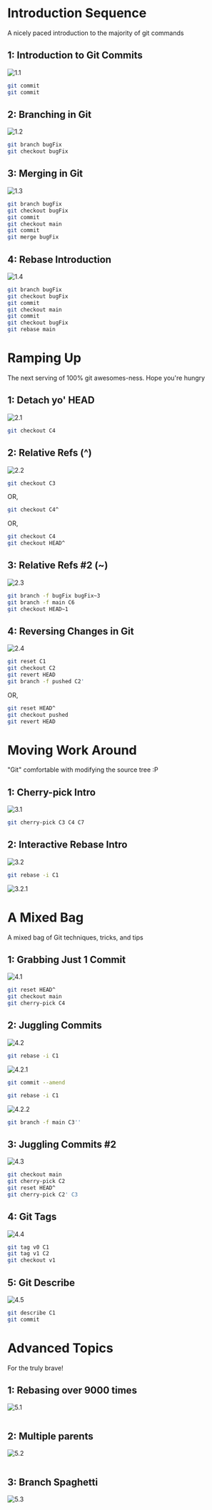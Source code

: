 #  Introduction Sequence 

A nicely paced introduction to the majority of git commands 

## 1: Introduction to Git Commits

![1.1](./ss/1.1.png)

```sh
git commit
git commit
```

## 2: Branching in Git

![1.2](./ss/1.2.png)

```sh
git branch bugFix
git checkout bugFix
```

## 3: Merging in Git

![1.3](./ss/1.3.png)

```sh
git branch bugFix
git checkout bugFix
git commit
git checkout main
git commit
git merge bugFix
```

## 4: Rebase Introduction

![1.4](./ss/1.4.png)

```sh
git branch bugFix
git checkout bugFix
git commit
git checkout main
git commit
git checkout bugFix
git rebase main
```

# Ramping Up 

The next serving of 100% git awesomes-ness. Hope you're hungry 

## 1: Detach yo' HEAD

![2.1](./ss/2.1.png)

```sh
git checkout C4
```

## 2: Relative Refs (^)

![2.2](./ss/2.2.png)

```sh
git checkout C3
```
OR,
```sh
git checkout C4^
```
OR,
```sh
git checkout C4
git checkout HEAD^
```

## 3: Relative Refs #2 (~)

![2.3](./ss/2.3.png)

```sh
git branch -f bugFix bugFix~3
git branch -f main C6
git checkout HEAD~1
```

## 4: Reversing Changes in Git

![2.4](./ss/2.4.png)

```sh
git reset C1
git checkout C2
git revert HEAD
git branch -f pushed C2'
```
OR,
```sh
git reset HEAD^
git checkout pushed
git revert HEAD
```

# Moving Work Around 

"Git" comfortable with modifying the source tree :P 

## 1: Cherry-pick Intro

![3.1](./ss/3.1.png)

```sh
git cherry-pick C3 C4 C7
```

## 2: Interactive Rebase Intro

![3.2](./ss/3.2.png)

```sh
git rebase -i C1
```
![3.2.1](./ss/3.2.1.png)

# A Mixed Bag 

A mixed bag of Git techniques, tricks, and tips 

## 1: Grabbing Just 1 Commit

![4.1](./ss/4.1.png)

```sh
git reset HEAD^
git checkout main
git cherry-pick C4
```

## 2: Juggling Commits

![4.2](./ss/4.2.png)

```sh
git rebase -i C1
```
![4.2.1](./ss/4.2.1.png)
```sh
git commit --amend
```
```sh
git rebase -i C1
```
![4.2.2](./ss/4.2.2.png)
```sh
git branch -f main C3''
```

## 3: Juggling Commits #2

![4.3](./ss/4.3.png)

```sh
git checkout main
git cherry-pick C2
git reset HEAD^
git cherry-pick C2' C3
```

## 4: Git Tags

![4.4](./ss/4.4.png)

```sh
git tag v0 C1
git tag v1 C2
git checkout v1
```

## 5: Git Describe

![4.5](./ss/4.5.png)

```sh
git describe C1
git commit
```

# Advanced Topics 

For the truly brave! 

## 1: Rebasing over 9000 times

![5.1](./ss/5.1.png)

```sh

```

## 2: Multiple parents

![5.2](./ss/5.2.png)

```sh

```

## 3: Branch Spaghetti

![5.3](./ss/5.3.png)

```sh

```